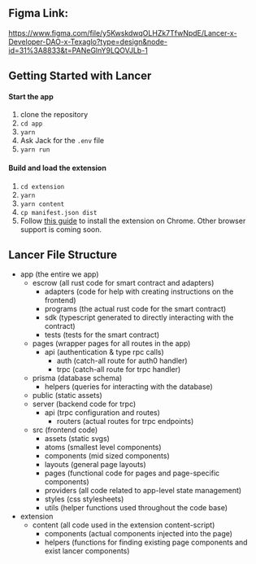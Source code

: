 ## Figma Link:  
https://www.figma.com/file/y5KwskdwqOLHZk7TfwNpdE/Lancer-x-Developer-DAO-x-Texaglo?type=design&node-id=31%3A8833&t=PANeGlnY9LQOVJLb-1

## Getting Started with Lancer

#### Start the app

1. clone the repository
2. `cd app`
3. `yarn`
4. Ask Jack for the `.env` file
5. `yarn run`

#### Build and load the extension

1. `cd extension`
2. `yarn`
3. `yarn content`
4. `cp manifest.json dist`
5. Follow [this guide](https://webkul.com/blog/how-to-install-the-unpacked-extension-in-chrome/) to install the extension on Chrome. Other browser support is coming soon.

## Lancer File Structure

- app (the entire we app)
  - escrow (all rust code for smart contract and adapters)
    - adapters (code for help with creating instructions on the frontend)
    - programs (the actual rust code for the smart contract)
    - sdk (typescript generated to directly interacting with the contract)
    - tests (tests for the smart contract)
  - pages (wrapper pages for all routes in the app)
    - api (authentication & type rpc calls)
      - auth (catch-all route for auth0 handler)
      - trpc (catch-all route for trpc handler)
  - prisma (database schema)
    - helpers (queries for interacting with the database)
  - public (static assets)
  - server (backend code for trpc)
    - api (trpc configuration and routes)
      - routers (actual routes for trpc endpoints)
  - src (frontend code)
    - assets (static svgs)
    - atoms (smallest level components)
    - components (mid sized components)
    - layouts (general page layouts)
    - pages (functional code for pages and page-specific components)
    - providers (all code related to app-level state management)
    - styles (css stylesheets)
    - utils (helper functions used throughout the code base)
- extension
  - content (all code used in the extension content-script)
    - components (actual components injected into the page)
    - helpers (functions for finding existing page components and exist lancer components)
